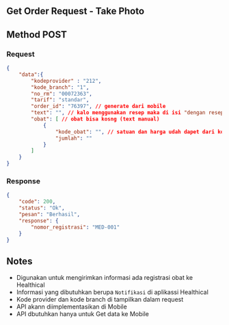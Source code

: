 ## Get Order Request - Take Photo

## Method POST
### Request
```json
{
    "data":{
        "kodeprovider" : "212",
        "kode_branch": "1",
        "no_rm": "00072363",
        "tarif": "standar",
        "order_id": "76397", // generate dari mobile
        "text": "", // kalo menggunakan resep maka di isi "dengan resep", kalau tidak dikosongin aja
        "obat": [ // obat bisa kosng (text manual)
            {
                "kode_obat": "", // satuan dan harga udah dapet dari kode obat
                "jumlah": ""
            }
        ]
    }
}
```

### Response
```json
{
    "code": 200,
    "status": "Ok",
    "pesan": "Berhasil",
    "response": {
        "nomor_registrasi": "MED-001"
    }
}
```

## Notes
- Digunakan untuk mengirimkan informasi ada registrasi obat ke Healthical
- Informasi yang dibutuhkan berupa `Notifikasi` di aplikassi Healthical
- Kode provider dan kode branch di tampilkan dalam request
- API akann diimplementasikan di Mobile
- API dbutuhkan hanya untuk Get data ke Mobile